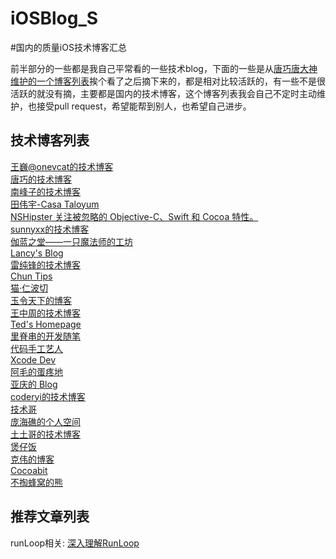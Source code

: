 # iOSBlog_S
#国内的质量iOS技术博客汇总

前半部分的一些都是我自己平常看的一些技术blog，下面的一些是从[唐巧唐大神维护的一个博客列表](https://github.com/tangqiaoboy/iOSBlogCN)挨个看了之后摘下来的，都是相对比较活跃的，有一些不是很活跃的就没有摘，主要都是国内的技术博客，这个博客列表我会自己不定时主动维护，也接受pull request，希望能帮到别人，也希望自己进步。

技术博客列表
---
[王巍@onevcat的技术博客](http://www.onevcat.com/#blog)  
[唐巧的技术博客](http://blog.devtang.com/)  
[南峰子的技术博客](http://southpeak.github.io/)  
[田伟宇-Casa Taloyum](http://casatwy.com/)  
[NSHipster 关注被忽略的 Objective-C、Swift 和 Cocoa 特性。](http://nshipster.cn/)  
[sunnyxx的技术博客](http://blog.sunnyxx.com/)  
[伽蓝之堂——一只魔法师的工坊](http://blog.ibireme.com/archive/)  
[Lancy's Blog](http://gracelancy.com/blog/archives/)  
[雷纯锋的技术博客](http://blog.leichunfeng.com/)  
[Chun Tips](http://chun.tips/)  
[猫·仁波切](https://andelf.github.io/)  
[玉令天下的博客](http://yulingtianxia.com/)  
[王中周的技术博客](http://foggry.com/)  
[Ted's Homepage](http://wufawei.com/)  
[里脊串的开发随笔](http://adad184.com/)  
[代码手工艺人](http://joeyio.com/)  
[Xcode Dev](http://blog.xcodev.com/)  
[阿毛的蛋疼地](http://xiangwangfeng.com/)  
[亚庆的 Blog](http://billwang1990.github.io/)  
[coderyi的技术博客](http://www.coderyi.com/)  
[技术哥](http://suenblog.duapp.com/)  
[庞海礁的个人空间 ](http://www.olinone.com/)  
[土土哥的技术博客](http://tutuge.me/)  
[煲仔饭](http://ivoryxiong.org/)  
[克伟的博客](http://wangkewei.cnblogs.com/)  
[Cocoabit](http://blog.cocoabit.com/)  
[不掏蜂窝的熊](http://www.hotobear.com/)  

推荐文章列表
---
runLoop相关:
[深入理解RunLoop](http://blog.ibireme.com/2015/05/18/runloop/) 
